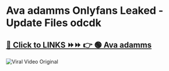 
 # Ava adamms Onlyfans Leaked - Update Files odcdk

## <h2><a href="https://clipsfans.com/Ava_adamms&ref=git">🔗 Click to LINKS ⏩⏩ 👉 🟢 Ava adamms </a></h2>

<a href="https://clipsfans.com/Ava_adamms&ref=git" rel="nofollow" data-target="animated-image.originalLink"><img src="https://i.ibb.co.com/xMMVF88/686577567.gif" alt="Viral Video Original" style="max-width: 100%; display: inline-block;" data-target="animated-image.originalImage"></a>

